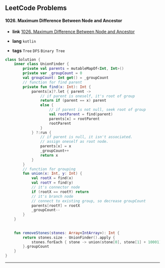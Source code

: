 ## LeetCode Problems



#### 1026. Maximum Difference Between Node and Ancestor

- **link**  [1026. Maximum Difference Between Node and Ancestor](https://leetcode.com/problems/maximum-difference-between-node-and-ancestor/description/)

- **lang**  `kotlin` 
- **tags** `Tree` `DFS` `Binary Tree`

```kotlin
class Solution {
    inner class UnionFinder {
        private val parents = mutableMapOf<Int, Int>()
        private var _groupCount = 0
        val groupCount: Int get() = _groupCount
        // function for find parent
        private fun find(x: Int): Int {
            parents[x]?.let { parent ->
                // if parent is oneself, it's root of group
                return if (parent == x) parent
                else {
                    // if parent is not null, seek root of group
                    val rootParent = find(parent)
                    parents[x] = rootParent
                    rootParent
                }
            } ?:run {
                // if parent is null, it isn't associated.
                // assign oneself as root node.
                parents[x] = x
                _groupCount++
                return x
            }
        }
        // function for grouping
        fun union(x: Int, y: Int) {
            val rootX = find(x)
            val rootY = find(y)
            // it's connector node
            if (rootX == rootY) return
            // it's branch node
            // connect to existing group, so decrease groupCount
            parents[rootY] = rootX
            _groupCount--
        }
    }
    
    
    fun removeStones(stones: Array<IntArray>): Int {
        return stones.size - UnionFinder().apply {
            stones.forEach { stone -> union(stone[0], stone[1] + 10001) }
        }.groupCount
    }
}
```

---

